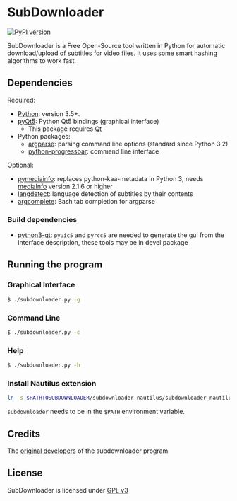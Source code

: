 # SubDownloader

[![PyPI version](https://badge.fury.io/py/SubDownloader.svg)](https://badge.fury.io/py/SubDownloader)

SubDownloader is a Free Open-Source tool written in Python for automatic download/upload of subtitles for video files. It uses some smart hashing algorithms to work fast.

## Dependencies

Required:

- [Python]: version 3.5+.
- [pyQt5]: Python Qt5 bindings (graphical interface)
  * This package requires [Qt]
- Python packages:
  * [argparse]: parsing command line options (standard since Python 3.2)
  * [python-progressbar]: command line interface

Optional:

- [pymediainfo]: replaces python-kaa-metadata in Python 3, needs [mediaInfo](https://mediaarea.net) version 2.1.6 or higher
- [langdetect]: language detection of subtitles by their contents 
- [argcomplete]: Bash tab completion for argparse

### Build dependencies

- [python3-qt][pyQt5]: `pyuic5` and `pyrcc5` are needed to generate the gui from the interface description, these tools may be in devel package

## Running the program

### Graphical Interface

```sh
$ ./subdownloader.py -g
```

### Command Line

```sh
$ ./subdownloader.py -c
```

### Help

```sh
$ ./subdownloader.py -h
```

### Install Nautilus extension

```sh
ln -s $PATHTOSUBDOWNLOADER/subdownloader-nautilus/subdownloader_nautilus.py ~/.local/share/nautilus-python/extensions/
```

`subdownloader` needs to be in the `$PATH` environment variable.

## Credits

The [original developers][subdownloader-launchpad] of the subdownloader program.

## License

SubDownloader is licensed under [GPL v3]

   [Python]: <https://www.python.org/>
   [argparse]: <https://python.readthedocs.org/en/latest/library/argparse.html>
   [python-progressbar]: <https://github.com/niltonvolpato/python-progressbar>
   [Qt]: <https://www.qt.io/>
   [pyQt5]: <https://riverbankcomputing.com/software/pyqt/intro>
   [pymediainfo]: <https://pymediainfo.readthedocs.org/>
   [argcomplete]: <https://argcomplete.readthedocs.org/>
   [langdetect]: <https://github.com/Mimino666/langdetect>
   [GPL v3]: <https://www.gnu.org/licenses/gpl-3.0.html>
   [subdownloader-launchpad]: https://launchpad.net/subdownloader
